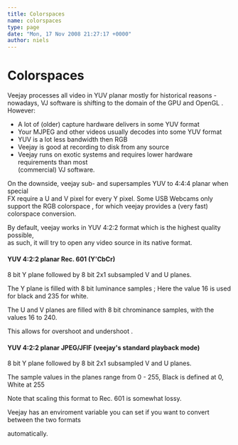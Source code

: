 ```yaml
---
title: Colorspaces
name: colorspaces
type: page
date: "Mon, 17 Nov 2008 21:27:17 +0000"
author: niels
---
```

# Colorspaces  
Veejay processes all video in YUV planar mostly for historical reasons - nowadays, VJ software is shifting to the domain of the GPU and OpenGL . However:  
- A lot of (older) capture hardware delivers in some YUV format  
- Your MJPEG and other videos usually decodes into some YUV format  
- YUV is a lot less bandwidth then RGB  
- Veejay is good at recording to disk from any source  
- Veejay runs on exotic systems and requires lower hardware requirements than most  
(commercial) VJ software.  

On the downside, veejay sub- and supersamples YUV to 4:4:4 planar when special  
FX require a U and V pixel for every Y pixel. Some USB Webcams only support the RGB colorspace , for which veejay provides a (very fast) colorspace conversion.  

By default, veejay works in YUV 4:2:2 format which is the highest quality possible,  
as such, it will try to open any video source in its native format.  


#### YUV 4:2:2 planar Rec. 601 (Y'CbCr)  
8 bit Y plane followed by 8 bit 2x1 subsampled V and U planes.  

The Y plane is filled with 8 bit luminance samples ; Here the value 16 is used for black and 235 for white.  

The U and V planes are filled with 8 bit chrominance samples, with the values 16 to 240.  

This allows for overshoot and undershoot .  


#### YUV 4:2:2 planar JPEG/JFIF (veejay's standard playback mode)  
8 bit Y plane followed by 8 bit 2x1 subsampled V and U planes.  

The sample values in the planes range from 0 - 255, Black is defined at 0, White at 255  

Note that scaling this format to Rec. 601 is somewhat lossy.  

Veejay has an enviroment variable you can set if you want to convert between the two formats  

automatically.